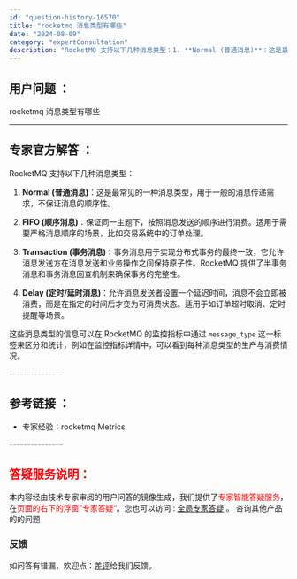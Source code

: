 ```yaml
---
id: "question-history-16570"
title: "rocketmq 消息类型有哪些"
date: "2024-08-09"
category: "expertConsultation"
description: "RocketMQ 支持以下几种消息类型：1. **Normal (普通消息)**：这是最常见的一种消息类型，用于一般的消息传递需求，不保证消息的顺序性。2. **FIFO (顺序消息)**：保证同一主题下，按照消息发送的顺序进行消费。适用于需要严格消息顺序的场景，比如交易系统中的订单处理。3. **"
---
```


## 用户问题 ： 
 rocketmq 消息类型有哪些  

---------------
## 专家官方解答 ：

RocketMQ 支持以下几种消息类型：

1. **Normal (普通消息)**：这是最常见的一种消息类型，用于一般的消息传递需求，不保证消息的顺序性。

2. **FIFO (顺序消息)**：保证同一主题下，按照消息发送的顺序进行消费。适用于需要严格消息顺序的场景，比如交易系统中的订单处理。

3. **Transaction (事务消息)**：事务消息用于实现分布式事务的最终一致，它允许消息发送方在消息发送和业务操作之间保持原子性。RocketMQ 提供了半事务消息和事务消息回查机制来确保事务的完整性。

4. **Delay (定时/延时消息)**：允许消息发送者设置一个延迟时间，消息不会立即被消费，而是在指定的时间后才变为可消费状态。适用于如订单超时取消、定时提醒等场景。

这些消息类型的信息可以在 RocketMQ 的监控指标中通过 `message_type` 这一标签来区分和统计，例如在监控指标详情中，可以看到每种消息类型的生产与消费情况。


<font color="#949494">---------------</font> 


## 参考链接 ：

* 专家经验：rocketmq Metrics 


 <font color="#949494">---------------</font> 
 


## <font color="#FF0000">答疑服务说明：</font> 

本内容经由技术专家审阅的用户问答的镜像生成，我们提供了<font color="#FF0000">专家智能答疑服务</font>，在<font color="#FF0000">页面的右下的浮窗”专家答疑“</font>。您也可以访问 : [全局专家答疑](https://answer.opensource.alibaba.com/docs/intro) 。 咨询其他产品的的问题

### 反馈
如问答有错漏，欢迎点：[差评](https://ai.nacos.io/user/feedbackByEnhancerGradePOJOID?enhancerGradePOJOId=16573)给我们反馈。
